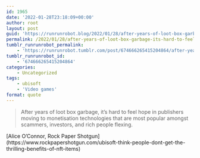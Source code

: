 ```yaml
---
id: 1965
date: '2022-01-28T23:18:09+00:00'
author: root
layout: post
guid: 'https://runrunrobot.blog/2022/01/28/after-years-of-loot-box-garbage-its-hard-to-feel/'
permalink: /2022/01/28/after-years-of-loot-box-garbage-its-hard-to-feel/
tumblr_runrunrobot_permalink:
    - 'https://runrunrobot.tumblr.com/post/674666265415204864/after-years-of-loot-box-garbage-its-hard-to-feel'
tumblr_runrunrobot_id:
    - '674666265415204864'
categories:
    - Uncategorized
tags:
    - ubisoft
    - 'Video games'
format: quote
---
```


> After years of loot box garbage, it’s hard to feel hope in publishers moving to monetisation technologies that are most popular amongst scammers, investors, and rich people flexing.

<div class="attribution">[Alice O’Connor, Rock Paper Shotgun](https://www.rockpapershotgun.com/ubisoft-think-people-dont-get-the-thrilling-benefits-of-nft-items)</div>
